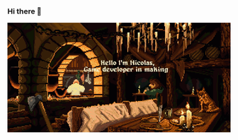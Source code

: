 ### Hi there 👋
[![MasterHead](./Banner.gif)](https://github.com/NicolasReboule/NicolasReboule/blob/main/Banner.gif)
